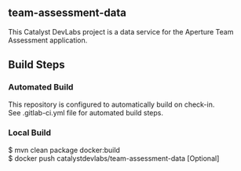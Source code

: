 ## team-assessment-data

This Catalyst DevLabs project is a data service for the Aperture Team Assessment application.

## Build Steps

### Automated Build

This repository is configured to automatically build on check-in.  
See .gitlab-ci.yml file for automated build steps.

### Local Build

$ mvn clean package docker:build  
$ docker push catalystdevlabs/team-assessment-data [Optional]





